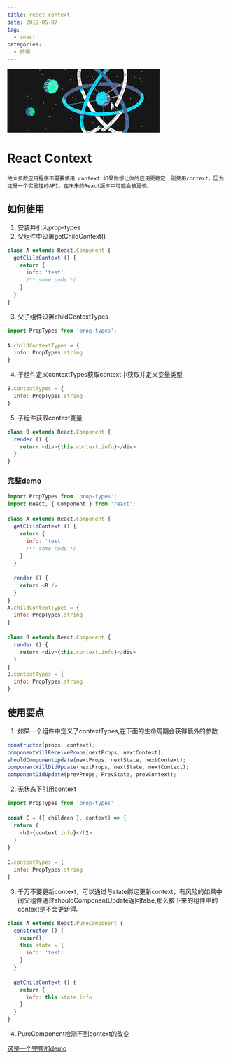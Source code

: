```yaml
---
title: react context
date: 2019-05-07
tag: 
  - react
categories:
  - 前端
---
```

![](/imgs/react/theme/common.jpeg)

# React Context
`绝大多数应用程序不需要使用 context.如果你想让你的应用更稳定，别使用context。因为这是一个实验性的API，在未来的React版本中可能会被更改。`

## 如何使用
1. 安装并引入prop-types
2. 父组件中设置getChildContext()
```javascript
class A extends React.Component {
  getClildContext () {
    return {
      info: 'test'
      /** some code */
    }
  }
}
```
3. 父子组件设置childContextTypes
```javascript
import PropTypes from 'prop-types';

A.childContextTypes = {
  info: PropTypes.string
}
```
4. 子组件定义contextTypes获取context中获取并定义变量类型
```javascript
B.contextTypes = {
  info: PropTypes.string
}
```
5. 子组件获取context变量
```javascript
class B extends React.Component {
  render () {
    return <div>{this.context.info}</div>
  }
}
```
### 完整demo
```javascript
import PropTypes from 'prop-types';
import React, { Component } from 'react';

class A extends React.Component {
  getClildContext () {
    return {
      info: 'test'
      /** some code */
    }
  }

  render () {
    return <B />
  }
}
A.childContextTypes = {
  info: PropTypes.string
}

class B extends React.Component {
  render () {
    return <div>{this.context.info}</div>
  }
}
B.contextTypes = {
  info: PropTypes.string
}
```

## 使用要点
1. 如果一个组件中定义了contextTypes,在下面的生命周期会获得额外的参数
```javascript
constructor(props, context);
componentWillReceiveProps(nextProps, nextContext);
shouldComponentUpdate(nextProps, nextState, nextContext);
componentWillDidUpdate(nextProps, nextState, nextContext);
componentDidUpdate(prevProps, PrevState, prevContext);
```
2. 无状态下引用context
```javascript
import PropTypes from 'prop-types'

const C = ({ children }, context) => {
  return (
    <h2>{context.info}</h2>
  )
}

C.contextTypes = {
  info: PropTypes.string
}
```
3. 千万不要更新context，可以通过与state绑定更新context，有风险的如果中间父组件通过shouldComponentUpdate返回false,那么接下来的组件中的context是不会更新得。
```javascript
class A extends React.PureComponent {
  constructor () {
    super();
    this.state = {
      info: 'test'
    }
  }

  getChildContext () {
    return {
      info: this.state.info
    }
  }
}
```
4. PureComponent检测不到context的改变

[这是一个完整的demo](https://codesandbox.io/s/wnj19x0ypw)